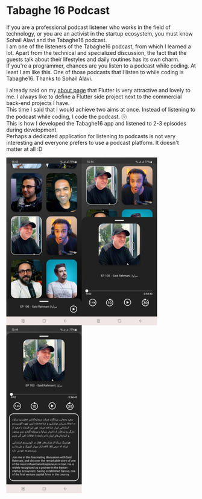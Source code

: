 
# Tabaghe 16 Podcast

If you are a professional podcast listener who works in the field of technology, or you are an activist in the startup ecosystem, you must know Sohail Alavi and the Tabaghe16  podcast.
<br/>
I am one of the listeners of the Tabaghe16 podcast, from which I learned a lot. Apart from the technical and specialized discussion, the fact that the guests talk about their lifestyles and daily routines has its own charm.
<br/>
If you're a programmer, chances are you listen to a podcast while coding. At least I am like this. One of those podcasts that I listen to while coding is Tabaghe16. Thanks to Sohail Alavi.

I already said on my [about page](https://rezababakhani.ir/about) that Flutter is very attractive and lovely to me. I always like to define a Flutter side project next to the commercial back-end projects I have.
<br/>
This time I said that I would achieve two aims at once. Instead of listening to the podcast while coding, I code the podcast. ㋡
<br/>
This is how I developed the Tabaghe16 app and listened to 2-3 episodes during development.
<br/>
Perhaps a dedicated application for listening to podcasts is not very interesting and everyone prefers to use a podcast platform. It doesn't matter at all :D



<img align='left' src='screenshot/min1.webp' width='200'>
<img align='left' src='screenshot/min2.webp' width='200'>
<img align='left' src='screenshot/min3.webp' width='200'>
